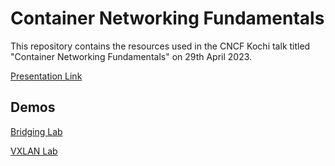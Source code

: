 # Container Networking Fundamentals

This repository contains the resources used in the CNCF Kochi talk titled "Container Networking Fundamentals" on 29th April 2023.

[Presentation Link](./Container_Networking_Fundamentals.pdf)

## Demos
[Bridging Lab](./bridging.md)

[VXLAN Lab](./vxlan.md)
